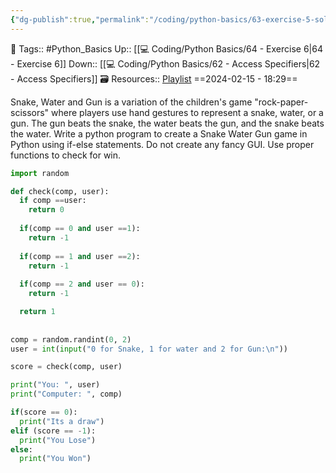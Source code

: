 ```yaml
---
{"dg-publish":true,"permalink":"/coding/python-basics/63-exercise-5-solution/","dgPassFrontmatter":true,"noteIcon":"3","created":"2024-02-15T18:29:02.591+05:30","updated":"2024-02-15T18:33:19.751+05:30"}
---
```


🧶 Tags:: #Python_Basics 
Up:: [[💻 Coding/Python Basics/64 - Exercise 6\|64 - Exercise 6]]
Down:: [[💻 Coding/Python Basics/62 - Access Specifiers\|62 - Access Specifiers]]
🗃 Resources:: [Playlist](https://www.youtube.com/playlist?list=PLu0W_9lII9agwh1XjRt242xIpHhPT2llg)
==2024-02-15 - 18:29==

Snake, Water and Gun is a variation of the children's game "rock-paper-scissors" where players use hand gestures to represent a snake, water, or a gun. The gun beats the snake, the water beats the gun, and the snake beats the water. Write a python program to create a Snake Water Gun game in Python using if-else statements. Do not create any fancy GUI. Use proper functions to check for win.

```python
import random

def check(comp, user):
  if comp ==user:
    return 0
    
  if(comp == 0 and user ==1):
    return -1
    
  if(comp == 1 and user ==2):
    return -1
    
  if(comp == 2 and user == 0):
    return -1

  return 1
    
  
comp = random.randint(0, 2)
user = int(input("0 for Snake, 1 for water and 2 for Gun:\n"))

score = check(comp, user)

print("You: ", user)
print("Computer: ", comp)

if(score == 0):
  print("Its a draw")
elif (score == -1):
  print("You Lose")
else:
  print("You Won")
```